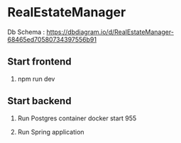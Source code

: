 # RealEstateManager

Db Schema : https://dbdiagram.io/d/RealEstateManager-68465ed70580734397556b91

## Start frontend

1. npm run dev

## Start backend

1. Run Postgres container
docker start 955

2. Run Spring application

